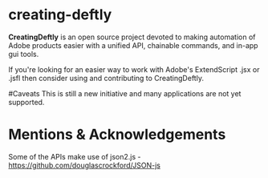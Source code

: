 # creating-deftly

**CreatingDeftly** is an open source project devoted to making automation of Adobe products easier with a unified API, chainable commands, and in-app gui tools.

If you're looking for an easier way to work with Adobe's ExtendScript .jsx or .jsfl then consider using and contributing to CreatingDeftly.

#Caveats
This is still a new initiative and many applications are not yet supported.

# Mentions & Acknowledgements

Some of the APIs make use of json2.js - https://github.com/douglascrockford/JSON-js
